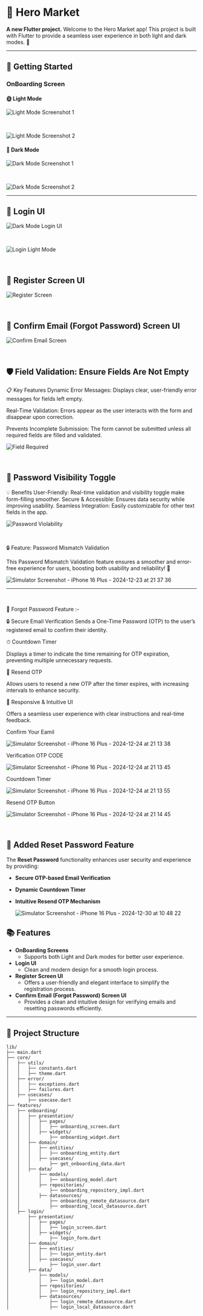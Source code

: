 # 🛒 Hero Market

**A new Flutter project.**
Welcome to the Hero Market app! This project is built with Flutter to provide a seamless user experience in both light and dark modes. 🚀

---

## 🚀 Getting Started

### OnBoarding Screen

#### 🌞 Light Mode

![Light Mode Screenshot 1](https://github.com/user-attachments/assets/ea2330db-7481-40a8-9fbb-7fa21d74b0b3)

&nbsp;

![Light Mode Screenshot 2](https://github.com/user-attachments/assets/5b2ed580-e5eb-4a29-90ec-92aea5676075)

#### 🌙 Dark Mode

![Dark Mode Screenshot 1](https://github.com/user-attachments/assets/e835cc58-0a0a-4a8c-bae0-9e8ff7cced94)

&nbsp;

![Dark Mode Screenshot 2](https://github.com/user-attachments/assets/4adf39db-b1a9-49e0-8790-df4019aa0d15)

---

## 🔑 Login UI

![Dark Mode Login UI](https://github.com/user-attachments/assets/7a0dfef0-53a0-4c7b-b271-1495ab73457c)

&nbsp;

![Login Light Mode](https://github.com/user-attachments/assets/5dd19821-13fa-435c-b58e-7eb5487d02fe)

&nbsp;

## 🔑 Register Screen UI

![Register Screen](https://github.com/user-attachments/assets/a768c1f2-4808-4ad8-aa4b-1dff40ac1b2c)

&nbsp;

## 🔑 Confirm Email (Forgot Password) Screen UI

![Confirm Email Screen](https://github.com/user-attachments/assets/f0c06c7d-4178-4272-be82-05174f82c062)

&nbsp;

## 🛡️ Field Validation: Ensure Fields Are Not Empty

📋 Key Features
Dynamic Error Messages:
Displays clear, user-friendly error messages for fields left empty.

Real-Time Validation:
Errors appear as the user interacts with the form and disappear upon correction.

Prevents Incomplete Submission:
The form cannot be submitted unless all required fields are filled and validated.

![Field Required ](https://github.com/user-attachments/assets/caa8ece6-adbc-42e0-a981-3a3f192392a0)

&nbsp;

## 🔐 Password Visibility Toggle

💡 Benefits
User-Friendly: Real-time validation and visibility toggle make form-filling smoother.
Secure & Accessible: Ensures data security while improving usability.
Seamless Integration: Easily customizable for other text fields in the app.

![Password Violability](https://github.com/user-attachments/assets/08439541-6d96-495b-8a79-126ebbe57a0e)

&nbsp;

🔒 Feature: Password Mismatch Validation

This Password Mismatch Validation feature ensures a smoother and error-free experience for users, boosting both usability and reliability! 🚀

![Simulator Screenshot - iPhone 16 Plus - 2024-12-23 at 21 37 36](https://github.com/user-attachments/assets/1b8b92da-da23-4b70-92de-ad7f9000da95)

---

&nbsp;

🚀 Forgot Password Feature :-

🔒 Secure Email Verification
Sends a One-Time Password (OTP) to the user’s registered email to confirm their identity.

⏱ Countdown Timer

Displays a timer to indicate the time remaining for OTP expiration, preventing multiple unnecessary requests.

🔄 Resend OTP

Allows users to resend a new OTP after the timer expires, with increasing intervals to enhance security.

🌟 Responsive & Intuitive UI

Offers a seamless user experience with clear instructions and real-time feedback.

Confirm Your Eamil

![Simulator Screenshot - iPhone 16 Plus - 2024-12-24 at 21 13 38](https://github.com/user-attachments/assets/cd4e1a6e-79ef-45c5-a175-03eadfaaf042)

Verification OTP CODE

![Simulator Screenshot - iPhone 16 Plus - 2024-12-24 at 21 13 45](https://github.com/user-attachments/assets/4699964c-225c-4811-9b4f-17dca60999f3)

Countdown Timer

![Simulator Screenshot - iPhone 16 Plus - 2024-12-24 at 21 13 55](https://github.com/user-attachments/assets/125e3419-d42a-4e12-84be-fecc05dce18b)

Resend OTP Button

![Simulator Screenshot - iPhone 16 Plus - 2024-12-24 at 21 14 45](https://github.com/user-attachments/assets/0e651c23-b719-41c3-aae0-ef8cff9443f2)

&nbsp;

## 🚀 Added Reset Password Feature

The **Reset Password** functionality enhances user security and experience by providing:

- **Secure OTP-based Email Verification**
- **Dynamic Countdown Timer**
- **Intuitive Resend OTP Mechanism**

  ![Simulator Screenshot - iPhone 16 Plus - 2024-12-30 at 10 48 22](https://github.com/user-attachments/assets/16ef516b-5590-475d-8d1c-2b41ad808b04)

## 📚 Features

- **OnBoarding Screens**
  - Supports both Light and Dark modes for better user experience.
- **Login UI**
  - Clean and modern design for a smooth login process.
- **Register Screen UI**
  - Offers a user-friendly and elegant interface to simplify the registration process.
- **Confirm Email (Forgot Password) Screen UI**
  - Provides a clean and intuitive design for verifying emails and resetting passwords efficiently.

---

## 📂 Project Structure

```plaintext
lib/
├── main.dart
├── core/
│   ├── utils/
│   │   ├── constants.dart
│   │   ├── theme.dart
│   ├── error/
│   │   ├── exceptions.dart
│   │   ├── failures.dart
│   ├── usecases/
│       ├── usecase.dart
├── features/
│   ├── onboarding/
│   │   ├── presentation/
│   │   │   ├── pages/
│   │   │   │   ├── onboarding_screen.dart
│   │   │   ├── widgets/
│   │   │       ├── onboarding_widget.dart
│   │   ├── domain/
│   │   │   ├── entities/
│   │   │   │   ├── onboarding_entity.dart
│   │   │   ├── usecases/
│   │   │       ├── get_onboarding_data.dart
│   │   ├── data/
│   │       ├── models/
│   │       │   ├── onboarding_model.dart
│   │       ├── repositories/
│   │           ├── onboarding_repository_impl.dart
│   │       ├── datasources/
│   │           ├── onboarding_remote_datasource.dart
│   │           ├── onboarding_local_datasource.dart
│   ├── login/
│       ├── presentation/
│       │   ├── pages/
│       │   │   ├── login_screen.dart
│       │   ├── widgets/
│       │       ├── login_form.dart
│       ├── domain/
│       │   ├── entities/
│       │   │   ├── login_entity.dart
│       │   ├── usecases/
│       │       ├── login_user.dart
│       ├── data/
│           ├── models/
│           │   ├── login_model.dart
│           ├── repositories/
│           │   ├── login_repository_impl.dart
│           ├── datasources/
│               ├── login_remote_datasource.dart
│               ├── login_local_datasource.dart

```
